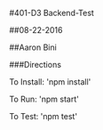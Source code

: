 #401-D3 Backend-Test

##08-22-2016

##Aaron Bini

###Directions

To Install: 'npm install'

To Run: 'npm start'

To Test: 'npm test'
